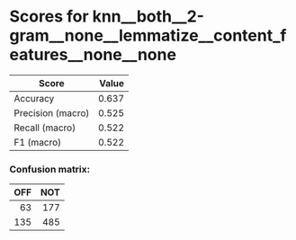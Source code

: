 # Scores for knn__both__2-gram__none__lemmatize__content_features__none__none
|      Score      |Value|
|-----------------|----:|
|Accuracy         |0.637|
|Precision (macro)|0.525|
|Recall (macro)   |0.522|
|F1 (macro)       |0.522|

### Confusion matrix:
|OFF|NOT|
|--:|--:|
| 63|177|
|135|485|
